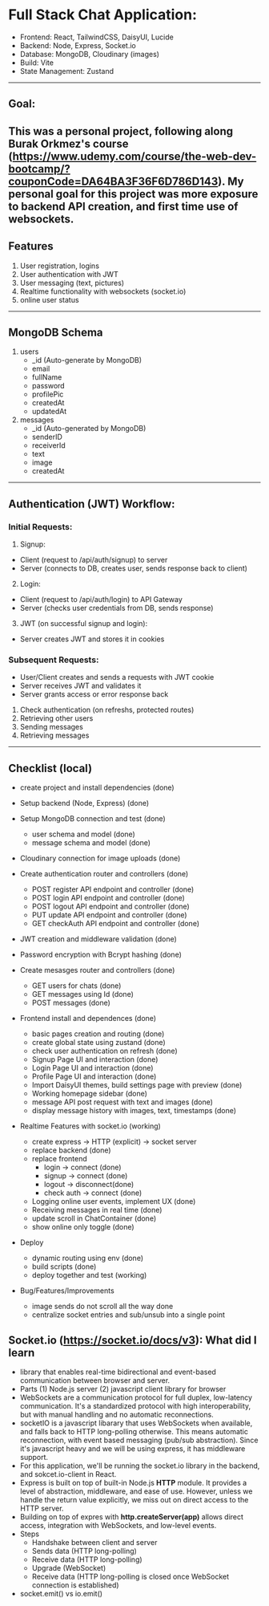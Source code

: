 # Full Stack Chat Application:
- Frontend: React, TailwindCSS, DaisyUI, Lucide
- Backend: Node, Express, Socket.io
- Database: MongoDB, Cloudinary (images)
- Build: Vite
- State Management: Zustand
---
## Goal:
This was a personal project, following along Burak Orkmez's course (https://www.udemy.com/course/the-web-dev-bootcamp/?couponCode=DA64BA3F36F6D786D143).
My personal goal for this project was more exposure to backend API creation, and first time use of websockets. 
---
## Features
1. User registration, logins
2. User authentication with JWT
3. User messaging (text, pictures) 
4. Realtime functionality with websockets (socket.io)
5. online user status
---
## MongoDB Schema
1. users
    - _id (Auto-generate by MongoDB)
    - email
    - fullName
    - password
    - profilePic
    - createdAt
    - updatedAt
2. messages
    - _id (Auto-generated by MongoDB)
    - senderID
    - receiverId
    - text
    - image
    - createdAt
---
## Authentication (JWT) Workflow:

### Initial Requests: 
1. Signup: 
- Client (request to /api/auth/signup) to server
- Server (connects to DB, creates user, sends response back to client)

2. Login:
- Client (request to /api/auth/login) to API Gateway
- Server (checks user credentials from DB, sends response)
    
3. JWT (on successful signup and login):
- Server creates JWT and stores it in cookies

### Subsequent Requests:
- User/Client creates and sends a requests with JWT cookie
- Server receives JWT and validates it
- Server grants access or error response back

1. Check authentication (on refreshs, protected routes)
2. Retrieving other users
2. Sending messages
3. Retrieving messages 
---
## Checklist (local)
- create project and install dependencies (done)
- Setup backend (Node, Express) (done)
- Setup MongoDB connection and test (done)
    - user schema and model (done)
    - message schema and model (done)
- Cloudinary connection for image uploads (done)
- Create authentication router and controllers (done)
    - POST register API endpoint and controller (done)
    - POST login API endpoint and controller (done)
    - POST logout API endpoint and controller (done)
    - PUT update API endpoint and controller (done)
    - GET checkAuth API endpoint and controller (done)
- JWT creation and middleware validation (done)
- Password encryption with Bcrypt hashing (done)
- Create mesasges router and controllers (done)
    - GET users for chats (done)
    - GET messages using Id (done)
    - POST messages (done) 
- Frontend install and dependences (done)
    - basic pages creation and routing (done)
    - create global state using zustand (done)
    - check user authentication on refresh (done)
    - Signup Page UI and interaction (done)
    - Login Page UI and interaction (done)
    - Profile Page UI and interaction (done)
    - Import DaisyUI themes, build settings page with preview (done)
    - Working homepage sidebar (done)
    - message API post request with text and images (done)
    - display message history with images, text, timestamps (done)
- Realtime Features with socket.io (working)
    - create express -> HTTP (explicit) -> socket server
    - replace backend (done)
    - replace frontend
        - login -> connect (done)
        - signup -> connect (done)
        - logout -> disconnect(done)
        - check auth -> connect (done)
    - Logging online user events, implement UX (done)
    - Receiving messages in real time (done)
    - update scroll in ChatContainer (done)
    - show online only toggle (done)
- Deploy
    - dynamic routing using env (done)
    - build scripts (done)
    - deploy together and test (working)


- Bug/Features/Improvements
    - image sends do not scroll all the way done
    - centralize socket entries and sub/unsub into a single point


## Socket.io (https://socket.io/docs/v3): What did I learn
- library that enables real-time bidirectional and event-based communication between browser and server. 
- Parts (1) Node.js server (2) javascript client library for browser
- WebSockets are a communication protocol for full duplex, low-latency communication. It's a standardized protocol with high interoperability, but with manual handling and no automatic reconnections. 
- socketIO is a javascript libarary that uses WebSockets when available, and falls back to HTTP long-polling otherwise. This means automatic reconnection, with event based messaging (pub/sub abstraction). Since it's javascript heavy and we will be using express, it has middleware support.  
- For this application, we'll be running the socket.io library in the backend, and sokcet.io-client in React.
- Express is built on top of built-in Node.js **HTTP** module. It provides a level of abstraction, middleware, and ease of use. However, unless we handle the return value explicitly, we miss out on direct access to the HTTP server. 
- Building on top of expres with **http.createServer(app)** allows direct access, integration with WebSockets, and low-level events. 
- Steps
    - Handshake between client and server
    - Sends data (HTTP long-polling)
    - Receive data (HTTP long-polling)
    - Upgrade (WebSocket)
    - Receive data (HTTP long-polling is closed once WebSocket connection is established)
- socket.emit() vs io.emit()
